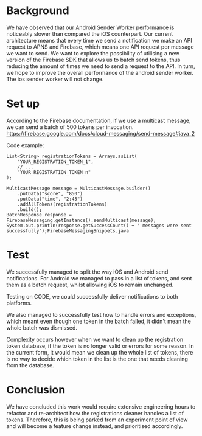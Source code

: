 # Background

We have observed that our Android Sender Worker performance is noticeably slower than compared the iOS counterpart. Our current architecture means that every time we send a notification we make an API request to APNS and Firebase, which means one API request per message we want to send. We want to explore the possibility of utilising a new version of the Firebase SDK that allows us to batch send tokens, thus reducing the amount of times we need to send a request to the API. In turn, we hope to improve the overall performance of the android sender worker. The ios sender worker will not change.

# Set up
According to the Firebase documentation, if we use a multicast message, we can send a batch of 500 tokens per invocation. https://firebase.google.com/docs/cloud-messaging/send-message#java_2

Code example:

```
List<String> registrationTokens = Arrays.asList(
    "YOUR_REGISTRATION_TOKEN_1",
    // ...
    "YOUR_REGISTRATION_TOKEN_n"
);

MulticastMessage message = MulticastMessage.builder()
    .putData("score", "850")
    .putData("time", "2:45")
    .addAllTokens(registrationTokens)
    .build();
BatchResponse response = FirebaseMessaging.getInstance().sendMulticast(message);
System.out.println(response.getSuccessCount() + " messages were sent successfully");FirebaseMessagingSnippets.java 
```

# Test
We successfully managed to split the way iOS and Android send notifications. For Android we managed to pass in a list of tokens, and sent them as a batch request, whilst allowing iOS to remain unchanged. 

Testing on CODE, we could successfully deliver notifications to both platforms. 

We also managed to successfully test how to handle errors and exceptions, which meant even though one token in the batch failed, it didn't mean the whole batch was dismissed.

Complexity occurs however when we want to clean up the registration token database, if the token is no longer valid or errors for some reason. In the current form, it would mean we clean up the whole list of tokens, there is no way to decide which token in the list is the one that needs cleaning from the database.

# Conclusion
We have concluded this work would require extensive engineering hours to refactor and re-architect how the registrations cleaner handles a list of tokens. Therefore, this is being parked from an experiment point of view and will become a feature change instead, and prioritised accordingly.
